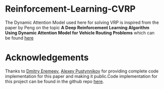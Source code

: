 # Reinforcement-Learning-CVRP
The Dynamic Attention Model used here for solving VRP is inspired from the paper by Peng on the topic **A Deep Reinforcement Learning Algorithm Using Dynamic Attention Model for Vehicle Routing Problems** which can be found [here](https://arxiv.org/abs/2002.03282)
# Acknowledgements
Thanks to [Dmitry Eremeev](https://github.com/d-eremeev/), [Alexey Pustynnikov](https://github.com/alexeypustynnikov) for providing complete code implementation for this paper and making it public.Code implementation for this project can be found in the github repo [here](https://github.com/d-eremeev/ADM-VRP).
